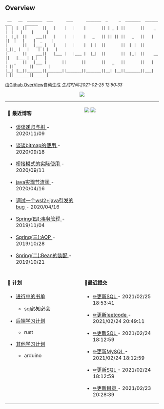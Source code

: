 
## Overview

```
 __   __  _______  ___      ___      _______  _     _  _______  ______    ___      ______  
|  | |  ||       ||   |    |   |    |       || | _ | ||       ||    _ |  |   |    |      | 
|  |_|  ||    ___||   |    |   |    |   _   || || || ||   _   ||   | ||  |   |    |  _    |
|       ||   |___ |   |    |   |    |  | |  ||       ||  | |  ||   |_||_ |   |    | | |   |
|       ||    ___||   |___ |   |___ |  |_|  ||       ||  |_|  ||    __  ||   |___ | |_|   |
|   _   ||   |___ |       ||       ||       ||   _   ||       ||   |  | ||       ||       |
|__| |__||_______||_______||_______||_______||__| |__||_______||___|  |_||_______||______|                        
```

由[Github OverView](https://github.com/0xcaffebabe/0xcaffebabe)自动生成 _生成时间:2021-02-25 12:50:33_

<p style="text-align:center">
  <img src="https://github-readme-stats.vercel.app/api?username=0xcaffebabe&count_private=true&show_icons=true">
</p>

<table>

<tr>
<td valign="top" width="50%">

#### 📖 最近博客


* <a href="https://ismy.wang/%E7%AE%97%E6%B3%95/2020/11/09/%E8%B0%88%E8%B0%88%E9%80%92%E5%BD%92%E4%B8%8E%E6%A0%91.html" target="_blank"> 谈谈递归与树 </a> - 2020/11/09 

    
* <a href="https://ismy.wang/%E7%AE%97%E6%B3%95/2020/09/18/%E8%B0%88%E8%B0%88bitmap%E7%9A%84%E4%BD%BF%E7%94%A8.html" target="_blank"> 谈谈bitmap的使用 </a> - 2020/09/18 

    
* <a href="https://ismy.wang/%E8%AE%BE%E8%AE%A1%E6%A8%A1%E5%BC%8F/2020/09/11/%E6%A1%A5%E6%8E%A5%E6%A8%A1%E5%BC%8F%E7%9A%84%E5%AE%9E%E9%99%85%E4%BD%BF%E7%94%A8.html" target="_blank"> 桥接模式的实际使用 </a> - 2020/09/11 

    
* <a href="https://ismy.wang/java/2020/04/16/JAVA%E5%AE%9E%E7%8E%B0%E8%8A%82%E6%B5%81%E9%98%80.html" target="_blank"> java实现节流阀 </a> - 2020/04/16 

    
* <a href="https://ismy.wang/%E6%97%A5%E5%B8%B8/2020/04/16/%E8%B0%83%E8%AF%95%E4%B8%80%E4%B8%AAwsl2+java%E5%BC%95%E5%8F%91%E7%9A%84bug.html" target="_blank"> 调试一个wsl2+java引发的bug </a> - 2020/04/16 

    
* <a href="https://ismy.wang/spring/2019/11/04/Spring-%E5%9B%9B-%E4%BA%8B%E5%8A%A1%E7%AE%A1%E7%90%86.html" target="_blank"> Spring(四):事务管理 </a> - 2019/11/04 

    
* <a href="https://ismy.wang/spring/2019/10/28/Spring(%E4%B8%89)-AOP.html" target="_blank"> Spring(三):AOP </a> - 2019/10/28 

    
* <a href="https://ismy.wang/spring/2019/10/21/Spring(%E4%BA%8C)-Bean%E7%9A%84%E8%A3%85%E9%85%8D.html" target="_blank"> Spring(二):Bean的装配 </a> - 2019/10/21 

        

</td>

<td valign="top" width="50%">

![](https://github-readme-stats.vercel.app/api/wakatime?username=0xcaffebabe&layout=compact)
![](https://github-readme-stats.vercel.app/api/top-langs/?username=0xcaffebabe&layout=compact&langs_count=8)

</td>

</tr>

<tr>

<td valign="top" width="50%">

#### 📝 计划

- [进行中的书单](https://github.com/users/0xcaffebabe/projects/4)
  - sql必知必会


- [后端学习计划](https://github.com/users/0xcaffebabe/projects/1)
  - rust


- [其他学习计划](https://github.com/users/0xcaffebabe/projects/3)
  - arduino


<td>

#### 🌴最近提交


  * <a href="https://github.com/0xcaffebabe/note/commit/c6ca5f90754d2fe96339f3e4cbd3a8dd85181ab5" target="_blank"> ✏更新SQL </a> - 2021/02/25 18:53:41 

    
  * <a href="https://github.com/0xcaffebabe/note/commit/7024f0ffb084fe78b85c7bda5695bf125a0c6056" target="_blank"> ✏更新leetcode </a> - 2021/02/24 20:49:11 

    
  * <a href="https://github.com/0xcaffebabe/note/commit/16df1e55dfaae811d49c7dff02f7fb851233980c" target="_blank"> ✏更新SQL </a> - 2021/02/24 18:12:59 

    
  * <a href="https://github.com/0xcaffebabe/note/commit/1fe7f0f77a602443cfde46d72517bd93dc57bf88" target="_blank"> ✏更新MySQL </a> - 2021/02/24 18:12:59 

    
  * <a href="https://github.com/0xcaffebabe/note/commit/945faea6bc661a954adf949fa61f7c005538a20b" target="_blank"> ✏更新SQL </a> - 2021/02/24 18:12:59 

    
  * <a href="https://github.com/0xcaffebabe/note/commit/c1c40dd07c8e0e9f295ec50db55d197706da6ee4" target="_blank"> ✏更新目录 </a> - 2021/02/23 20:28:39 

    

</td>

</tr>

</table>
